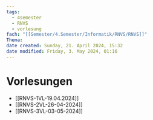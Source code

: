```yaml
---
tags:
  - 4semester
  - RNVS
  - vorlesung
fach: "[[Semester/4.Semester/Informatik/RNVS/RNVS]]"
Thema: 
date created: Sunday, 21. April 2024, 15:32
date modified: Friday, 3. May 2024, 01:16
---
```


# Vorlesungen

- [[RNVS-1VL-19.04.2024]]
- [[RNVS-2VL-26-04-2024]]
- [[RNVS-3VL-03-05-2024]]